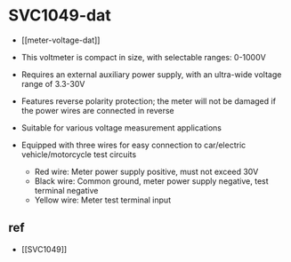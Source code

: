 
# SVC1049-dat

- [[meter-voltage-dat]]


- This voltmeter is compact in size, with selectable ranges: 0-1000V
- Requires an external auxiliary power supply, with an ultra-wide voltage range of 3.3-30V
- Features reverse polarity protection; the meter will not be damaged if the power wires are connected in reverse
- Suitable for various voltage measurement applications
- Equipped with three wires for easy connection to car/electric vehicle/motorcycle test circuits
    - Red wire: Meter power supply positive, must not exceed 30V
    - Black wire: Common ground, meter power supply negative, test terminal negative
    - Yellow wire: Meter test terminal input


## ref 

- [[SVC1049]]